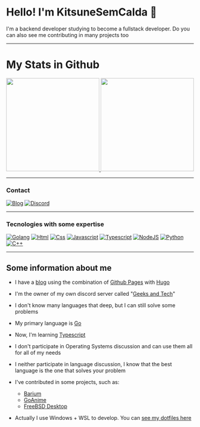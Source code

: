 # Hello! I'm KitsuneSemCalda 🦊

I'm a backend developer studying to become a fullstack developer. Do you can also see me contributing in many projects too

---

# My Stats in Github

<a href="https://github.com/anuraghazra/convoychat">
    <img height=250 src="https://github-readme-stats.vercel.app/api?username=KitsuneSemCalda&show=reviews,discussions_started,discussions_answered,prs_merged,prs_merged_percentage&show_icons=true&theme=chartreuse-dark"/>
</a>
<a href="https://github.com/anuraghazra/github-readme-stats">
    <img height=250 src="https://github-readme-stats.vercel.app/api/top-langs/?username=KitsuneSemCalda&layout=donut&langs_count=32&show_icons=true&theme=chartreuse-dark"/>
</a>

---

### Contact

[![Blog](https://img.shields.io/badge/RSS-FFA500?style=for-the-badge&logo=rss&logoColor=white)](https://fox-tech-world.vercel.app)
[![Discord](https://img.shields.io/badge/Discord-7289DA?style=for-the-badge&logo=discord&logoColor=white)](https://discord.gg/uRMD4FCKzt)

---

### Tecnologies with some expertise

[![Golang](https://img.shields.io/badge/Go-00ADD8?style=for-the-badge&logo=go&logoColor=white)](<https://pt.wikipedia.org/wiki/Go_(linguagem_de_programa%C3%A7%C3%A3o)>)
[![Html](https://img.shields.io/badge/HTML5-E34F26?style=for-the-badge&logo=html5&logoColor=white)](https://pt.wikipedia.org/wiki/HTML5)
[![Css](https://img.shields.io/badge/CSS3-1572B6?style=for-the-badge&logo=css3&logoColor=white)](https://pt.wikipedia.org/wiki/CSS3)
[![Javascript](https://img.shields.io/badge/JavaScript-F7DF1E?style=for-the-badge&logo=javascript&logoColor=black)](https://pt.wikipedia.org/wiki/JavaScript)
[![Typescript](https://img.shields.io/badge/TypeScript-007ACC?style=for-the-badge&logo=typescript&logoColor=white)](https://pt.wikipedia.org/wiki/TypeScript)
[![NodeJS](https://img.shields.io/badge/Node.js-43853D?style=for-the-badge&logo=node.js&logoColor=white)](https://pt.wikipedia.org/wiki/Node.js)
[![Python](https://img.shields.io/badge/Python-14354C?style=for-the-badge&logo=python&logoColor=white)](https://pt.wikipedia.org/wiki/Python)
[![C++](https://img.shields.io/badge/C%2B%2B-00599C?style=for-the-badge&logo=c%2B%2B&logoColor=white)](https://pt.wikipedia.org/wiki/C%2B%2B)

---

## Some information about me

- I have a [blog](https://foxtechworld.github.io) using the combination of [Github Pages](https://pages.github.com/) with [Hugo](https://gohugo.io/)

- I'm the owner of my own discord server called "[Geeks and Tech](https://discord.gg/WTMr49Nfp5)"

- I don't know many languages that deep, but I can still solve some problems

- My primary language is [Go](<https://pt.wikipedia.org/wiki/Go_(linguagem_de_programa%C3%A7%C3%A3o)>)

- Now, I'm learning [Typescript](https://pt.wikipedia.org/wiki/TypeScript)

- I don't participate in Operating Systems discussion and can use them all for all of my needs

- I neither participate in language discussion, I know that the best language is the one that solves your problem

- I've contributed in some projects, such as:

  - [Barium](https://github.com/VitorCarvalho67/Barium)
  - [GoAnime](https://github.com/alvarorichard/GoAnime)
  - [FreeBSD Desktop](https://github.com/mbnunes/freebsd_desktop)

- Actually I use Windows + WSL to develop. You can [see my dotfiles here](https://github.com/KitsuneSemCalda/dotfiles)
